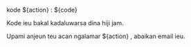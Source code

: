 kode ${action} : ${code}

Kode ieu bakal kadaluwarsa dina hiji jam.

Upami anjeun teu acan ngalamar ${action} , abaikan email ieu.
